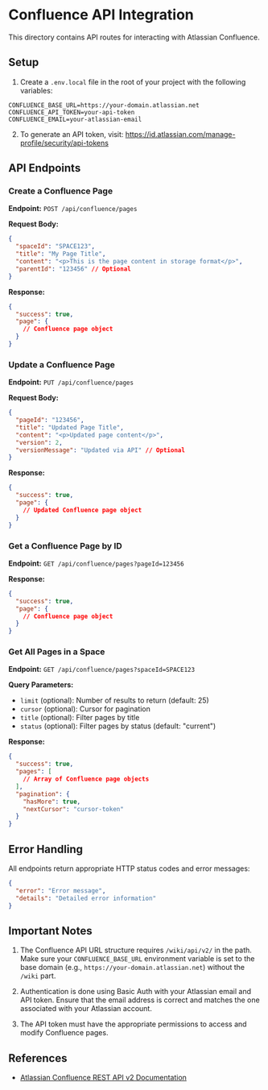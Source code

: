 # Confluence API Integration

This directory contains API routes for interacting with Atlassian Confluence.

## Setup

1. Create a `.env.local` file in the root of your project with the following variables:

```
CONFLUENCE_BASE_URL=https://your-domain.atlassian.net
CONFLUENCE_API_TOKEN=your-api-token
CONFLUENCE_EMAIL=your-atlassian-email
```

2. To generate an API token, visit: https://id.atlassian.com/manage-profile/security/api-tokens

## API Endpoints

### Create a Confluence Page

**Endpoint:** `POST /api/confluence/pages`

**Request Body:**

```json
{
  "spaceId": "SPACE123",
  "title": "My Page Title",
  "content": "<p>This is the page content in storage format</p>",
  "parentId": "123456" // Optional
}
```

**Response:**

```json
{
  "success": true,
  "page": {
    // Confluence page object
  }
}
```

### Update a Confluence Page

**Endpoint:** `PUT /api/confluence/pages`

**Request Body:**

```json
{
  "pageId": "123456",
  "title": "Updated Page Title",
  "content": "<p>Updated page content</p>",
  "version": 2,
  "versionMessage": "Updated via API" // Optional
}
```

**Response:**

```json
{
  "success": true,
  "page": {
    // Updated Confluence page object
  }
}
```

### Get a Confluence Page by ID

**Endpoint:** `GET /api/confluence/pages?pageId=123456`

**Response:**

```json
{
  "success": true,
  "page": {
    // Confluence page object
  }
}
```

### Get All Pages in a Space

**Endpoint:** `GET /api/confluence/pages?spaceId=SPACE123`

**Query Parameters:**

- `limit` (optional): Number of results to return (default: 25)
- `cursor` (optional): Cursor for pagination
- `title` (optional): Filter pages by title
- `status` (optional): Filter pages by status (default: "current")

**Response:**

```json
{
  "success": true,
  "pages": [
    // Array of Confluence page objects
  ],
  "pagination": {
    "hasMore": true,
    "nextCursor": "cursor-token"
  }
}
```

## Error Handling

All endpoints return appropriate HTTP status codes and error messages:

```json
{
  "error": "Error message",
  "details": "Detailed error information"
}
```

## Important Notes

1. The Confluence API URL structure requires `/wiki/api/v2/` in the path. Make sure your `CONFLUENCE_BASE_URL` environment variable is set to the base domain (e.g., `https://your-domain.atlassian.net`) without the `/wiki` part.

2. Authentication is done using Basic Auth with your Atlassian email and API token. Ensure that the email address is correct and matches the one associated with your Atlassian account.

3. The API token must have the appropriate permissions to access and modify Confluence pages.

## References

- [Atlassian Confluence REST API v2 Documentation](https://developer.atlassian.com/cloud/confluence/rest/v2/intro/) 